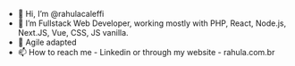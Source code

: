 - 👋 Hi, I’m @rahulacaleffi
- 👀 I’m Fullstack Web Developer, working mostly with PHP, React, Node.js, Next.JS, Vue, CSS, JS vanilla. 
- 🌱 Agile adapted
- 📫 How to reach me - Linkedin or through my website - rahula.com.br

<!---
rahulacaleffi/rahulacaleffi is a ✨ special ✨ repository because its `README.md` (this file) appears on your GitHub profile.
You can click the Preview link to take a look at your changes.
--->
